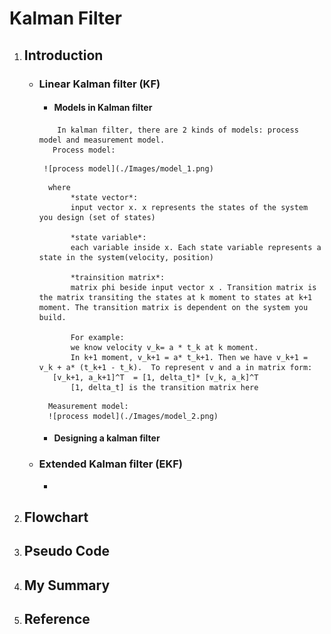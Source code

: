 ﻿# Kalman Filter
1. ## Introduction
	+ ### Linear Kalman filter (KF)
		+ #### Models in Kalman filter 
		```
			In kalman filter, there are 2 kinds of models: process model and measurement model.
		   Process model:
		```
		   ![process model](./Images/model_1.png)
		 ```
		   where  
			    *state vector*: 
			    input vector x. x represents the states of the system you design (set of states)

			    *state variable*: 
			    each variable inside x. Each state variable represents a state in the system(velocity, position)

			    *trainsition matrix*: 
			    matrix phi beside input vector x . Transition matrix is the matrix transiting the states at k moment to states at k+1 moment. The transition matrix is dependent on the system you build.
 
			    For example: 
			    we know velocity v_k= a * t_k at k moment. 
			    In k+1 moment, v_k+1 = a* t_k+1. Then we have v_k+1 = v_k + a* (t_k+1 - t_k).  To represent v and a in matrix form:
			[v_k+1, a_k+1]^T  = [1, delta_t]* [v_k, a_k]^T
			    [1, delta_t] is the transition matrix here
		```	    
			Measurement model:
			![process model](./Images/model_2.png)
		+ #### Designing a kalman filter
		
	+ ### Extended Kalman filter (EKF)
		+ 
2. ## Flowchart
3. ## Pseudo Code
4. ## My Summary
5. ## Reference
